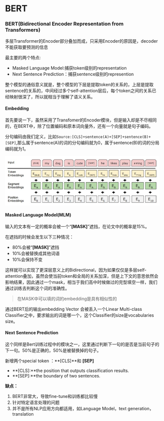 # BERT



### BERT\(Bidirectional Encoder Representation from Transformers\)

多层Transformer的Encoder部分叠加而成，只采用Encoder的原因是，decoder不能获取要预测的信息

最主要的两个特点:

* Masked Language Model:捕获token级别的representation
* Next Sentence Prediction：捕获sentence级别的represention

整个模型的通俗意义就是，整个模型的下层是提取token的关系的，上层是提取sentence的关系的，中间经过多个self-attention层后，每个token之间的关系已经映射很深了，所以就相当于理解了语义关系。

#### Embedding

首先要说一下，虽然采用了Transfomer的Encoder模块，但是输入却是不尽相同的，在BERT中，除了位置编码和原本词向量外，还有一个向量就是句子编码。

分句编码由我们定义，比如`Source:[CLS]+sentence(A)+[SEP]+sentence(B)+[SEP]`,那么属于sentence\(A\)的词的分句编码就为0，属于sentence\(B\)的词的分局编码就为1。

![](.gitbook/assets/bert-embedding.jpg)

#### Masked Language Model\(MLM\)

输入的文本有一定的概率会被一个“**\[MASK\]**”遮挡，在论文中的概率是15%。

在遮挡的时候会发生以下三种情况：

* 80%会被“**\[MASK\]**”遮挡
* 10%会被替换成其他词语
* 10%会保持不变

这样就可以实现了更深层意义上的Bidirectional，因为如果仅仅是多层self-attention叠加，虽然会使当前token和全局的关系加深，但是上下文的意思依然会影响结果，因此通过一个mask，相当于我们高中时候做过的完型填空一样，我们通过训练去判断这个词的准确性。

> 在MASK中可以填的词的embedding是具有相似性的

通过BERT后的输出embedding Vector 会被丢入一个Linear Multi-class Classifier之中，要求输出的词是哪一个，这个Classifier的size是vocabularies size。

#### Next Sentence Prediction

这个同样是Bert训练过程中的模块之一，这里通过判断下一句的是否是当前句子的下一句。50%是正确的，50%是被替换掉的句子。

新增两个special token ：**\[CLS\]**和 **\[SEP\]**

* **\[CLS\]:**the position that outputs classification results.
* **\[SEP\]:**the boundary of two sentences.

**缺点：**

1. BERT非常大，导致fine-tune和训练都比较慢
2. 针对特定语言处理的问题
3. 并不是所有NLP应用方向都适用，如Language Model，text generation， translation

